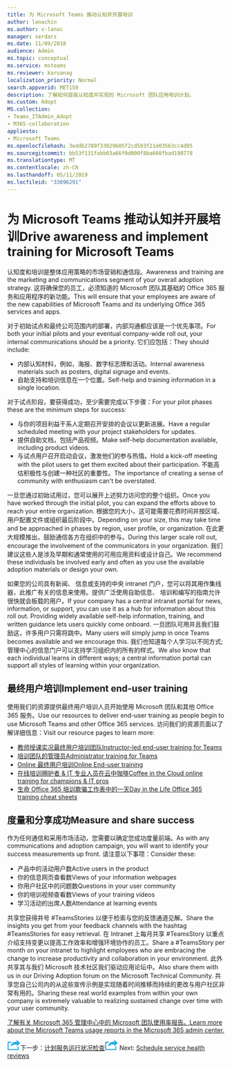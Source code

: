 ```yaml
---
title: 为 Microsoft Teams 推动认知并开展培训
author: lanachin
ms.author: v-lanac
manager: serdars
ms.date: 11/09/2018
audience: Admin
ms.topic: conceptual
ms.service: msteams
ms.reviewer: karuanag
localization_priority: Normal
search.appverid: MET150
description: 了解如何提高认知度并实现的 Microsoft 团队应用培训计划。
ms.custom: Adopt
MS.collection:
- Teams_ITAdmin_Adopt
- M365-collaboration
appliesto:
- Microsoft Teams
ms.openlocfilehash: 3eddb2789f33029b05f2cd593f21e03563cc4d05
ms.sourcegitcommit: bb53f131fabb03a66f0d000f8ba668fbad190778
ms.translationtype: MT
ms.contentlocale: zh-CN
ms.lasthandoff: 05/11/2019
ms.locfileid: "33896291"
---
```

# <a name="drive-awareness-and-implement-training-for-microsoft-teams"></a><span data-ttu-id="ee3a6-103">为 Microsoft Teams 推动认知并开展培训</span><span class="sxs-lookup"><span data-stu-id="ee3a6-103">Drive awareness and implement training for Microsoft Teams</span></span>

<span data-ttu-id="ee3a6-104">认知度和培训是整体应用策略的市场营销和通信段。</span><span class="sxs-lookup"><span data-stu-id="ee3a6-104">Awareness and training are the marketing and communications segment of your overall adoption strategy.</span></span> <span data-ttu-id="ee3a6-105">这将确保您的员工，必须知道的 Microsoft 团队其基础的 Office 365 服务和应用程序的新功能。</span><span class="sxs-lookup"><span data-stu-id="ee3a6-105">This will ensure that your employees are aware of the new capabilities of Microsoft Teams and its underlying Office 365 services and apps.</span></span>
   
<span data-ttu-id="ee3a6-106">对于初始试点和最终公司范围内的部署，内部沟通都应该是一个优先事项。</span><span class="sxs-lookup"><span data-stu-id="ee3a6-106">For both your initial pilots and your eventual company-wide roll out, your internal communications should be a priority.</span></span> <span data-ttu-id="ee3a6-107">它们应包括：</span><span class="sxs-lookup"><span data-stu-id="ee3a6-107">They should include:</span></span>

- <span data-ttu-id="ee3a6-108">内部认知材料，例如，海报、数字标志牌和活动。</span><span class="sxs-lookup"><span data-stu-id="ee3a6-108">Internal awareness materials such as posters, digital signage and events.</span></span>
- <span data-ttu-id="ee3a6-109">自助支持和培训信息在一个位置。</span><span class="sxs-lookup"><span data-stu-id="ee3a6-109">Self-help and training information in a single location.</span></span>

<span data-ttu-id="ee3a6-110">对于试点阶段，要获得成功，至少需要完成以下步骤：</span><span class="sxs-lookup"><span data-stu-id="ee3a6-110">For your pilot phases these are the minimum steps for success:</span></span>

- <span data-ttu-id="ee3a6-111">与你的项目利益干系人定期召开安排的会议以更新进展。</span><span class="sxs-lookup"><span data-stu-id="ee3a6-111">Have a regular scheduled meeting with your project stakeholders for updates.</span></span>
- <span data-ttu-id="ee3a6-112">提供自助文档，包括产品视频。</span><span class="sxs-lookup"><span data-stu-id="ee3a6-112">Make self-help documentation available, including product videos.</span></span>
- <span data-ttu-id="ee3a6-113">与试点用户召开启动会议，激发他们的参与热情。</span><span class="sxs-lookup"><span data-stu-id="ee3a6-113">Hold a kick-off meeting with the pilot users to get them excited about their participation.</span></span> <span data-ttu-id="ee3a6-114">不能高估积极性与创建一种社区的重要性。</span><span class="sxs-lookup"><span data-stu-id="ee3a6-114">The importance of creating a sense of community with enthusiasm can't be overstated.</span></span>

<span data-ttu-id="ee3a6-115">一旦您通过初始试用过，您可以展开上述努力访问您的整个组织。</span><span class="sxs-lookup"><span data-stu-id="ee3a6-115">Once you have worked through the initial pilot, you can expand the efforts above to reach your entire organization.</span></span> <span data-ttu-id="ee3a6-116">根据您的大小，这可能需要花费时间并按区域、 用户配置文件或组织最后阶段中。</span><span class="sxs-lookup"><span data-stu-id="ee3a6-116">Depending on your size, this may take time and be approached in phases by region, user profile, or organization.</span></span> <span data-ttu-id="ee3a6-117">在此更大规模推出，鼓励通信各方在组织中的参与。</span><span class="sxs-lookup"><span data-stu-id="ee3a6-117">During this larger scale roll out, encourage the involvement of the communicators in your organization.</span></span> <span data-ttu-id="ee3a6-118">我们建议这些人是涉及早期和通常使用的可用应用资料或设计自己。</span><span class="sxs-lookup"><span data-stu-id="ee3a6-118">We recommend these individuals be involved early and often as you use the available adoption materials or design your own.</span></span>

<span data-ttu-id="ee3a6-119">如果您的公司具有新闻、 信息或支持的中央 intranet 门户，您可以将其用作集线器，此推广有关的信息来使用。提供广泛使用自助信息、 培训和编写的指南允许很快就会板载的用户。</span><span class="sxs-lookup"><span data-stu-id="ee3a6-119">If your company has a central intranet portal for news, information, or support, you can use it as a hub for information about this roll out. Providing widely available self-help information, training, and written guidance lets users quickly come onboard.</span></span> <span data-ttu-id="ee3a6-120">一旦团队可用并且我们鼓励这，许多用户只需将跳中。</span><span class="sxs-lookup"><span data-stu-id="ee3a6-120">Many users will simply jump in once Teams becomes available and we encourage this.</span></span> <span data-ttu-id="ee3a6-121">我们也知道每个人学习以不同方式;管理中心的信息门户可以支持学习组织内的所有的样式。</span><span class="sxs-lookup"><span data-stu-id="ee3a6-121">We also know that each individual learns in different ways; a central information portal can support all styles of learning within your organization.</span></span>

## <a name="implement-end-user-training"></a><span data-ttu-id="ee3a6-122">最终用户培训</span><span class="sxs-lookup"><span data-stu-id="ee3a6-122">Implement end-user training</span></span>

<span data-ttu-id="ee3a6-123">使用我们的资源提供最终用户培训人员开始使用 Microsoft 团队和其他 Office 365 服务。</span><span class="sxs-lookup"><span data-stu-id="ee3a6-123">Use our resources to deliver end-user training as people begin to use Microsoft Teams and other Office 365 services.</span></span> <span data-ttu-id="ee3a6-124">访问我们的资源页面以了解详细信息：</span><span class="sxs-lookup"><span data-stu-id="ee3a6-124">Visit our resource pages to learn more:</span></span>

- [<span data-ttu-id="ee3a6-125">教师授课实况最终用户培训团队</span><span class="sxs-lookup"><span data-stu-id="ee3a6-125">Instructor-led end-user training for Teams</span></span>](instructor-led-training-teams-landing-page.md)
- [<span data-ttu-id="ee3a6-126">培训团队的管理员</span><span class="sxs-lookup"><span data-stu-id="ee3a6-126">Administrator training for Teams</span></span>](itadmin-readiness.md)
- [<span data-ttu-id="ee3a6-127">Online 最终用户培训</span><span class="sxs-lookup"><span data-stu-id="ee3a6-127">Online End-user training</span></span>](enduser-training.md)
- [<span data-ttu-id="ee3a6-128">在线培训拥护者 & IT 专业人员在云中咖啡</span><span class="sxs-lookup"><span data-stu-id="ee3a6-128">Coffee in the Cloud online training for champions & IT pros</span></span>](https://aka.ms/CoffeeintheCloud) 
- [<span data-ttu-id="ee3a6-129">生命 Office 365 培训欺骗工作表中的一天</span><span class="sxs-lookup"><span data-stu-id="ee3a6-129">Day in the Life Office 365 training cheat sheets</span></span>](https://aka.ms/O365AdoptionTools)

## <a name="measure-and-share-success"></a><span data-ttu-id="ee3a6-130">度量和分享成功</span><span class="sxs-lookup"><span data-stu-id="ee3a6-130">Measure and share success</span></span>

<span data-ttu-id="ee3a6-131">作为任何通信和采用市场活动，您需要以确定您成功度量前端。</span><span class="sxs-lookup"><span data-stu-id="ee3a6-131">As with any communications and adoption campaign, you will want to identify your success measurements up front.</span></span> <span data-ttu-id="ee3a6-132">请注意以下事项：</span><span class="sxs-lookup"><span data-stu-id="ee3a6-132">Consider these:</span></span>

- <span data-ttu-id="ee3a6-133">产品中的活动用户数</span><span class="sxs-lookup"><span data-stu-id="ee3a6-133">Active users in the product</span></span>
- <span data-ttu-id="ee3a6-134">你的信息网页查看数</span><span class="sxs-lookup"><span data-stu-id="ee3a6-134">Views of your information webpages</span></span>
- <span data-ttu-id="ee3a6-135">你用户社区中的问题数</span><span class="sxs-lookup"><span data-stu-id="ee3a6-135">Questions in your user community</span></span>
- <span data-ttu-id="ee3a6-136">你的培训视频查看数</span><span class="sxs-lookup"><span data-stu-id="ee3a6-136">Views of your training videos</span></span>
- <span data-ttu-id="ee3a6-137">学习活动的出席人数</span><span class="sxs-lookup"><span data-stu-id="ee3a6-137">Attendance at learning events</span></span>

<span data-ttu-id="ee3a6-138">共享您获得井号 #TeamsStories 以便于检索与您的反馈通道见解。</span><span class="sxs-lookup"><span data-stu-id="ee3a6-138">Share the insights you get from your feedback channels with the hashtag #TeamsStories for easy retrieval.</span></span> <span data-ttu-id="ee3a6-139">在 Intranet 上每月共享 #TeamsStory 以重点介绍支持变更以提高工作效率和增强环境协作的员工。</span><span class="sxs-lookup"><span data-stu-id="ee3a6-139">Share a #TeamsStory per month on your intranet to highlight employees who are embracing the change to increase productivity and collaboration in your environment.</span></span> <span data-ttu-id="ee3a6-140">此外共享其与我们 Microsoft 技术社区我们驱动应用论坛中。</span><span class="sxs-lookup"><span data-stu-id="ee3a6-140">Also share them with us in our Driving Adoption forum on the Microsoft Technical Community.</span></span> <span data-ttu-id="ee3a6-141">共享您自己公司内的从这些宣传示例是实现随着时间推移而持续的更改与用户社区非常有用的。</span><span class="sxs-lookup"><span data-stu-id="ee3a6-141">Sharing these real world examples from within your own company is extremely valuable to realizing sustained change over time with your user community.</span></span>

[<span data-ttu-id="ee3a6-142">了解有关 Microsoft 365 管理中心中的 Microsoft 团队使用率报告。</span><span class="sxs-lookup"><span data-stu-id="ee3a6-142">Learn more about the Microsoft Teams usage reports in the Microsoft 365 admin center.</span></span>](teams-activity-reports.md)

<span data-ttu-id="ee3a6-143">![下一步步骤图标](media/teams-adoption-next-icon.png)下一步：[计划服务运行状况检查](teams-adoption-schedule-service-health-reviews.md)</span><span class="sxs-lookup"><span data-stu-id="ee3a6-143">![Next Steps icon](media/teams-adoption-next-icon.png) Next: [Schedule service health reviews](teams-adoption-schedule-service-health-reviews.md)</span></span>
